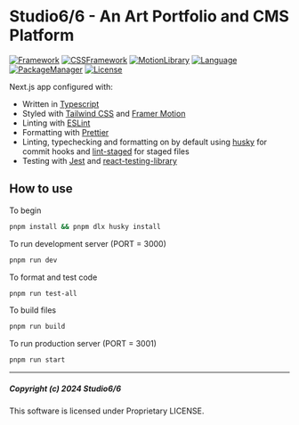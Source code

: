 # Studio6/6 - An Art Portfolio and CMS Platform

[![Framework](https://img.shields.io/badge/framework-next.js-black.svg?style=for-the-badge&logo=next.js)](https://nextjs.org)
[![CSSFramework](https://img.shields.io/badge/css%20framework-tailwind%20css-06B6D4.svg?style=for-the-badge&logo=tailwindcss)](https://tailwindcss.com)
[![MotionLibrary](https://img.shields.io/badge/motion%20library-framer%20motion-0055FF.svg?style=for-the-badge&logo=framer)](https://www.framer.com/motion)
[![Language](https://img.shields.io/badge/language-Typescript-3178C6.svg?style=for-the-badge&logo=typescript)](https://www.typescriptlang.org)
[![PackageManager](https://img.shields.io/badge/package%20manager-pnpm-F69220.svg?style=for-the-badge&logo=pnpm)](https://pnpm.io/)
[![License](https://img.shields.io/badge/license-Proprietary-F40D12.svg?style=for-the-badge&logo=adblock)](https://github.com/next-moov/next-moov-fe/blob/master/LICENSE)

Next.js app configured with:

- Written in [Typescript](https://www.typescriptlang.org/)
- Styled with [Tailwind CSS](https://tailwindcss.com/) and [Framer Motion](https://www.framer.com/motion/)
- Linting with [ESLint](https://eslint.org/)
- Formatting with [Prettier](https://prettier.io/)
- Linting, typechecking and formatting on by default using [husky](https://github.com/typicode/husky) for commit hooks
  and [lint-staged](https://github.com/okonet/lint-staged) for staged files
- Testing with [Jest](https://jestjs.io/)
  and [react-testing-library](https://testing-library.com/docs/react-testing-library/intro)

## How to use

To begin

```sh
pnpm install && pnpm dlx husky install
```

To run development server (PORT = 3000)

```sh
pnpm run dev
```

To format and test code

```sh
pnpm run test-all
```

To build files

```sh
pnpm run build
```

To run production server (PORT = 3001)

```sh
pnpm run start
```

---

##### Copyright (c) 2024 Studio6/6

This software is licensed under Proprietary LICENSE.
